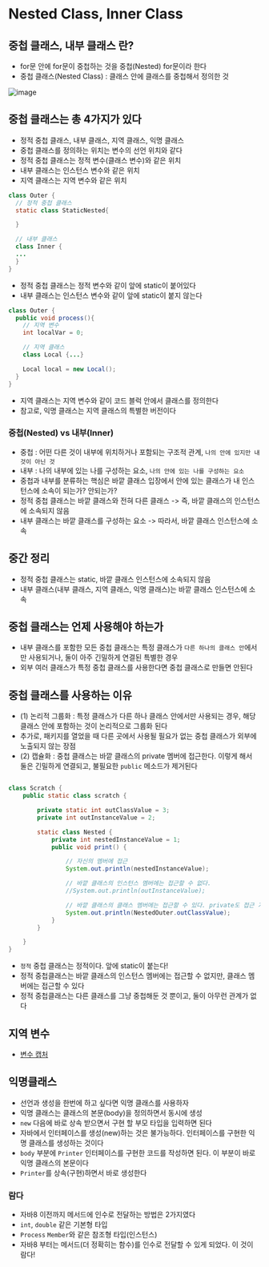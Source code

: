 # Nested Class, Inner Class## 중첩 클래스, 내부 클래스 란?- for문 안에 for문이 중첩하는 것을 중첩(Nested) for문이라 한다- 중첩 클래스(Nested Class) : 클래스 안에 클래스를 중첩해서 정의한 것![image](https://github.com/ngngs/TIL/assets/47618270/d57cafee-3ddb-49ba-a93f-46a14efc3fe9)## 중첩 클래스는 총 4가지가 있다- 정적 중첩 클래스, 내부 클래스, 지역 클래스, 익명 클래스- 중첩 클래스를 정의하는 위치는 변수의 선언 위치와 같다- 정적 중첩 클래스는 정적 변수(클래스 변수)와 같은 위치- 내부 클래스는 인스턴스 변수와 같은 위치- 지역 클래스는 지역 변수와 같은 위치```javaclass Outer {  // 정적 중첩 클래스  static class StaticNested{  }  // 내부 클래스  class Inner {  ...  }}```- 정적 중첩 클래스는 정적 변수와 같이 앞에 static이 붙어있다- 내부 클래스는 인스턴스 변수와 같이 앞에 static이 붙지 않는다```javaclass Outer {  public void process(){    // 지역 변수    int localVar = 0;    // 지역 클래스    class Local {...}    Local local = new Local();  }}```- 지역 클래스는 지역 변수와 같이 코드 블럭 안에서 클래스를 정의한다- 참고로, 익명 클래스는 지역 클래스의 특별한 버전이다### 중첩(Nested) vs 내부(Inner)- 중첩 : 어떤 다른 것이 내부에 위치하거나 포함되는 구조적 관계, `나의 안에 있지만 내것이 아닌 것`- 내부 : 나의 내부에 있는 나를 구성하는 요소, `나의 안에 있는 나를 구성하는 요소`- 중첩과 내부를 분류하는 핵심은 바깥 클래스 입장에서 안에 있는 클래스가 내 인스턴스에 소속이 되는가? 안되는가?- 정적 중첩 클래스는 바깥 클래스와 전혀 다른 클래스 -> 즉, 바깥 클래스의 인스턴스에 소속되지 않음- 내부 클래스는 바깥 클래스를 구성하는 요소 -> 따라서, 바깥 클래스 인스턴스에 소속## 중간 정리- 정적 중첩 클래스는 static, 바깥 클래스 인스턴스에 소속되지 않음- 내부 클래스(내부 클래스, 지역 클래스, 익명 클래스)는 바깥 클래스 인스턴스에 소속## 중첩 클래스는 언제 사용해야 하는가- 내부 클래스를 포함한 모든 중첩 클래스는 특정 클래스가 `다른 하나의 클래스 안`에서만 사용되거나, 둘이 아주 긴밀하게 연결된 특별한 경우- 외부 여러 클래스가 특정 중첩 클래스를 사용한다면 중첩 클래스로 만들면 안된다## 중첩 클래스를 사용하는 이유- (1) 논리적 그룹화 : 특정 클래스가 다른 하나 클래스 안에서만 사용되는 경우, 해당 클래스 안에 포함하는 것이 논리적으로 그룹화 된다- 추가로, 패키지를 열었을 때 다른 곳에서 사용될 필요가 없는 중첩 클래스가 외부에 노출되지 않는 장점- (2) 캡슐화 : 중첩 클래스는 바깥 클래스의 private 멤버에 접근한다. 이렇게 해서 둘은 긴밀하게 연결되고, 불필요한 `public` 메소드가 제거된다```javaclass Scratch {    public static class scratch {        private static int outClassValue = 3;        private int outInstanceValue = 2;        static class Nested {            private int nestedInstanceValue = 1;            public void print() {                // 자신의 멤버에 접근                System.out.println(nestedInstanceValue);                // 바깥 클래스의 인스턴스 멤버에는 접근할 수 없다.                //System.out.println(outInstanceValue);                // 바깥 클래스의 클래스 멤버에는 접근할 수 있다. private도 접근 가능                System.out.println(NestedOuter.outClassValue);            }        }    }}```- `정적` 중첩 클래스는 정적이다. 앞에 static이 붙는다!- 정적 중첩클래스는 바깥 클래스의 인스턴스 멤버에는 접근할 수 없지만, 클래스 멤버에는 접근할 수 있다- 정적 중첩클래스는 다른 클래스를 그냥 중첩해둔 것 뿐이고, 둘이 아무런 관계가 없다## 지역 변수- [변수 캡처](https://kangworld.tistory.com/206)## 익명클래스- 선언과 생성을 한번에 하고 싶다면 익명 클래스를 사용하자- 익명 클래스는 클래스의 본문(body)을 정의하면서 동시에 생성- `new` 다음에 바로 상속 받으면서 구현 할 부모 타입을 입력하면 된다- 자바에서 인터페이스를 생성(new)하는 것은 불가능하다. 인터페이스를 구현한 익명 클래스를 생성하는 것이다- `body` 부분에 `Printer` 인터페이스를 구현한 코드를 작성하면 된다. 이 부분이 바로 익명 클래스의 본문이다- `Printer`를 상속(구현)하면서 바로 생성한다### 람다- 자바8 이전까지 메서드에 인수로 전달하는 방법은 2가지였다- `int`, `double` 같은 기본형 타입- `Process` `Member`와 같은 참조형 타입(인스턴스)- 자바8 부터는 메서드(더 정확히는 함수)를 인수로 전달할 수 있게 되었다. 이 것이 람다!